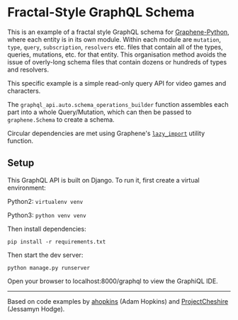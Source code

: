 # Fractal-Style GraphQL Schema

This is an example of a fractal style GraphQL schema for [Graphene-Python](http://graphene-python.org/), where each entity is in its own module. Within each module are `mutation`, `type`, `query`, `subscription`, `resolvers` etc. files that contain all of the types, queries, mutations, etc. for that entity. This organisation method avoids the issue of overly-long schema files that contain dozens or hundreds of types and resolvers.

This specific example is a simple read-only query API for video games and characters.

The `graphql_api.auto.schema_operations_builder` function assembles each part into a whole Query/Mutation, which can then be passed to `graphene.Schema` to create a schema.

Circular dependencies are met using Graphene's [`lazy_import`](https://github.com/graphql-python/graphene/blob/master/graphene/utils/module_loading.py) utility function.


## Setup

This GraphQL API is built on Django. To run it, first create a virtual environment:

Python2: `virtualenv venv`

Python3: `python venv venv`

Then install dependencies:

`pip install -r requirements.txt`

Then start the dev server:

`python manage.py runserver`

Open your browser to localhost:8000/graphql to view the GraphiQL IDE.

---

Based on code examples by [ahopkins](https://github.com/graphql-python/graphene/issues/545#issuecomment-329630141) (Adam Hopkins) and [ProjectCheshire](https://github.com/graphql-python/graphene/issues/714#issuecomment-391211693) (Jessamyn Hodge).
